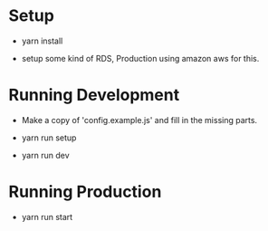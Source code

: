 # Setup
  * yarn install

  * setup some kind of RDS, Production using amazon aws for this.

# Running Development
  * Make a copy of 'config.example.js' and fill in the missing parts.

  * yarn run setup

  * yarn run dev

# Running Production
  * yarn run start
